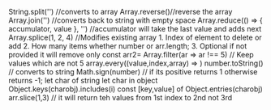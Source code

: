 String.split('') //converts to array
Array.reverse()//reverse the array
Array.join('') //converts back to string with empty space
Array.reduce(() => { accumulator, value }, '') //accumulator will take the last value and adds next
Array.splice(1, 2, 4) //Modifies existing array 1. Index of element to delete or add 2. How many items whether number or arr.length; 3. Optional if not provided it will remove only
const arr2= Array.filter(ar => ar !== 5) // Keep values which are not 5
array.every((value,index,array) =>  )
number.toString() // converts to string
Math.sign(number) // if its positive returns 1 otherwise returns -1;
let char of string
let char in object 
Object.keys(charobj).includes(i)
const [key,value] of Object.entries(charobj)
arr.slice(1,3) // it will return teh values from 1st index to 2nd not 3rd

